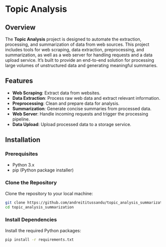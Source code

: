 # Topic Analysis

## Overview
The **Topic Analysis** project is designed to automate the extraction, processing, and summarization of data from web sources. This project includes tools for web scraping, data extraction, preprocessing, and summarization, as well as a web server for handling requests and a data upload service. It’s built to provide an end-to-end solution for processing large volumes of unstructured data and generating meaningful summaries.

## Features
- **Web Scraping**: Extract data from websites.
- **Data Extraction**: Process raw web data and extract relevant information.
- **Preprocessing**: Clean and prepare data for analysis.
- **Summarization**: Generate concise summaries from processed data.
- **Web Server**: Handle incoming requests and trigger the processing pipeline.
- **Data Upload**: Upload processed data to a storage service.

## Installation

### Prerequisites
- Python 3.x
- pip (Python package installer)

### Clone the Repository
Clone the repository to your local machine:

```bash
git clone https://github.com/andreititussandu/topic_analysis_summarization.git
cd topic_analysis_summarization
```

### Install Dependencies
Install the required Python packages:

```bash
pip install -r requirements.txt

